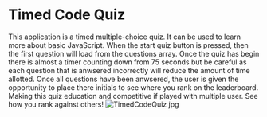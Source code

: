 # Timed Code Quiz
This application is a timed multiple-choice quiz. It can be used to learn more about basic JavaScript. When the start quiz button is pressed, then the first question will load from the questions array. Once the quiz has begin there is almost a timer counting down from 75 seconds but be careful as each question that is anwsered incorrectly will reduce the amount of time allotted. Once all questions have been anwsered, the user is given the opportunity to place there initials to see where you rank on the leaderboard. Making this quiz education and competitive if played with multiple user. See how you rank against others!
![TimedCodeQuiz jpg](https://user-images.githubusercontent.com/82292712/119235442-2deb8e80-baf8-11eb-98e6-e827ad2d7534.png)


